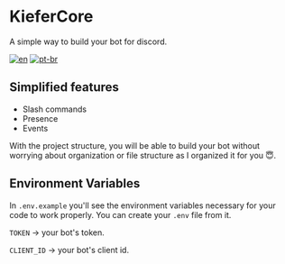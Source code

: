 # KieferCore

A simple way to build your bot for discord.

[![en](https://img.shields.io/badge/lang-en-red.svg)](https://github.com/gabrieldasnevespinheiro/kiefercore/blob/main/README.md)
[![pt-br](https://img.shields.io/badge/lang-pt--br-green.svg)](https://github.com/gabrieldasnevespinheiro/kiefercore/blob/main/README.pt-br.md)

## Simplified features

- Slash commands
- Presence
- Events
<p>With the project structure, you will be able to build your bot without worrying about organization or file structure as I organized it for you 😇.</p>

## Environment Variables

In `.env.example` you'll see the environment variables necessary for your code to work properly. You can create your `.env` file from it.

`TOKEN` → your bot's token.

`CLIENT_ID` → your bot's client id.